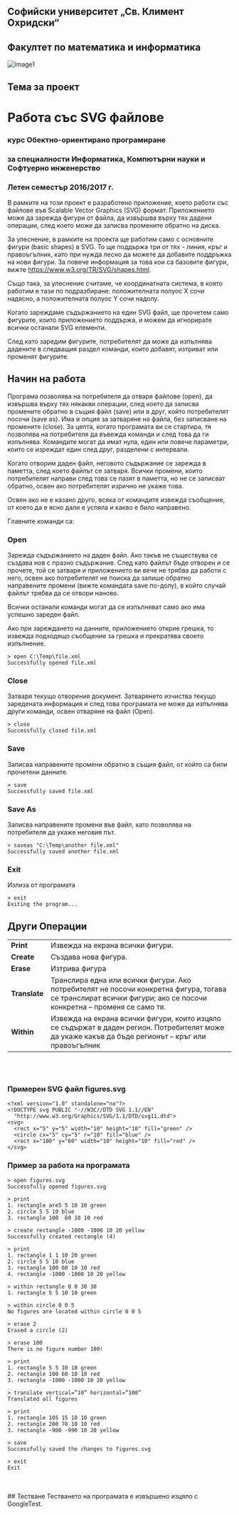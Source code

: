 ## Софийски университет „Св. Климент Охридски“
## Факултет по математика и информатика
![image1](https://user-images.githubusercontent.com/89635038/131332104-bc94ea9a-b91c-439e-87ee-022bba11c934.gif)
## Тема за проект
# Работа със SVG файлове

### курс Обектно-ориентирано програмиране
### за специалности Информатика, Компютърни науки и Софтуерно инженерство
### Летен семестър 2016/2017 г.

В рамките на този проект е разработено приложение, което работи със файлове във Scalable Vector Graphics (SVG) формат. Приложението може да зарежда фигури от файла, да извършва върху тях дадени операции, след което може да записва промените обратно на диска.

За улеснение, в рамките на проекта ще работим само с основните фигури (basic shapes) в SVG. То ще поддържа три от тях - линия, кръг и правоъгълник, като при нужда лесно да можете да добавите поддръжка на нови фигури. За повече информация за това кои са базовите фигури, вижте https://www.w3.org/TR/SVG/shapes.html.

Също така, за улеснение считаме, че координатната система, в която работим е тази по подразбиране: положителната полуос X сочи надясно, а положителната полуос Y сочи надолу.

Когато зареждаме съдържанието на един SVG файл, ще прочетем само фигурите, които приложението поддържа, и можем да игнорирате всички останали SVG елементи.

След като заредим фигурите, потребителят да може да изпълнява дадените в следващия раздел команди, които добавят, изтриват или променят фигурите.


## Начин на работа
Програма позволява на потребителя да отваря файлове (open), да извършва върху тях някакви операции, след което да записва промените обратно в същия файл (save) или в друг, който потребителят посочи (save as). Има и опция за затваряне на файла, без записване на промените (close). За целта, когато програмата ви се стартира, тя позволява на потребителя да въвежда команди и след това да ги изпълнява. Командите могат да имат нула, един или повече параметри, които се изреждат един след друг, разделени с интервали.

Когато отворим даден файл, неговото съдържание се зарежда в паметта, след което файлът се затваря. Всички промени, които потребителят направи след това се пазят в паметта, но не се записват обратно, освен ако потребителят изрично не укаже това.

Освен ако не е казано друго, всяка от командите извежда съобщение, от което да е ясно дали е успяла и какво е било направено.

Главните команди са:
### Open
Зарежда съдържанието на даден файл. Ако такъв не съществува се създава нов с празно съдържание. След като файлът бъде отворен и се прочете, той се затваря и приложението ви вече не трябва да работи с него, освен ако потребителят не поиска да запише обратно направените промени (вижте командата save по-долу), в който случай файлът трябва да се отвори наново. 

Всички останали команди могат да се изпълняват само ако има успешно зареден файл.

Ако при зареждането на данните, приложението открие грешка, то извежда подходящо съобщение за грешка и прекратява своето изпълнение.
```
> open C:\Temp\file.xml 
Successfully opened file.xml
```
### Close
Затваря текущо отворения документ. Затварянето изчиства текущо заредената информация и след това програмата не може да изпълнява други команди, освен отваряне на файл (Open).
```
> close
Successfully closed file.xml
```
### Save
Записва направените промени обратно в същия файл, от който са били прочетени данните.
```
> save
Successfully saved file.xml
```
### Save As
Записва направените промени във файл, като позволява на потребителя да укаже неговия път.
```
> saveas "C:\Temp\another file.xml"
Successfully saved another file.xml
```
### Exit
Излиза от програмата
```
> exit
Exiting the program...
```
## Други Операции
| | |
------------ | -------------
**Print**	| Извежда на екрана всички фигури.
**Create** |	Създава нова фигура.
**Erase**	| Изтрива фигура
**Translate**	| Транслира една или всички фигури. Ако потребителят не посочи конкретна фигура, тогава се транслират всички фигури; ако се посочи конкретна – променя се само тя.
**Within**	| Извежда на екрана всички фигури, които изцяло се съдържат в даден регион. Потребителят може да укаже какъв да бъде регионът – кръг или правоъгълник

<br>
<br>


### Примерен SVG файл figures.svg
```
<?xml version="1.0" standalone="no"?>
<!DOCTYPE svg PUBLIC "-//W3C//DTD SVG 1.1//EN"
  "http://www.w3.org/Graphics/SVG/1.1/DTD/svg11.dtd">
<svg>
  <rect x="5" y="5" width="10" height="10" fill="green" />
  <circle cx="5" cy="5" r="10" fill="blue" />
  <rect x="100" y="60" width="10" height="10" fill="red" />
</svg>
```
### Пример за работа на програмата
```
> open figures.svg
Successfully opened figures.svg

> print
1. rectangle are5 5 10 10 green
2. circle 5 5 10 blue
3. rectangle 100  60 10 10 red

> create rectangle -1000 -1000 10 20 yellow
Successfully created rectangle (4)

> print
1. rectangle 1 1 10 20 green
2. circle 5 5 10 blue
3. rectangle 100 60 10 10 red
4. rectangle -1000 -1000 10 20 yellow

> within rectangle 0 0 30 30
1. rectangle 5 5 10 10 green

> within circle 0 0 5
No figures are located within circle 0 0 5

> erase 2
Erased a circle (2)

> erase 100
There is no figure number 100!

> print
1. rectangle 5 5 10 10 green
2. rectangle 100 60 10 10 red
3. rectangle -1000 -1000 10 20 yellow

> translate vertical=”10” horizontal=”100”
Translated all figures

> print
1. rectangle 105 15 10 10 green
2. rectangle 200 70 10 10 red
3. rectangle -900 -990 10 20 yellow

> save
Successfully saved the changes to figures.svg

> exit
Exit
```
<br>
<br>
## Тестване
Тестването на програмата е извършено изцяло с GoogleTest.

